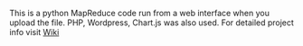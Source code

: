 This is a python MapReduce code run from a web interface when you upload the file. PHP, Wordpress, Chart.js was also used. For detailed project info visit [Wiki](https://github.com/smallstar1234/Business-analyzer/wiki/Wiki)
